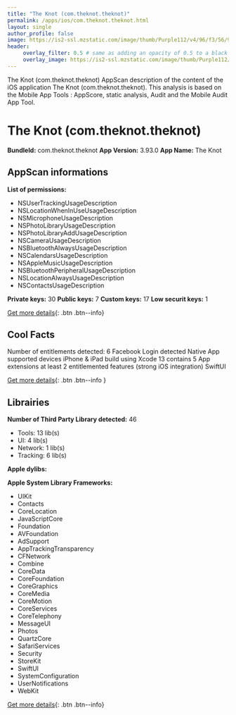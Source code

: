 ```yaml
---
title: "The Knot (com.theknot.theknot)"
permalink: /apps/ios/com.theknot.theknot.html
layout: single
author_profile: false
image: https://is2-ssl.mzstatic.com/image/thumb/Purple112/v4/96/f3/56/96f3568b-a753-af25-a212-9e03dc234a85/AppIcon-1x_U007emarketing-0-10-0-85-220.png/512x512bb.jpg
header: 
     overlay_filter: 0.5 # same as adding an opacity of 0.5 to a black background
     overlay_image: https://is2-ssl.mzstatic.com/image/thumb/Purple112/v4/96/f3/56/96f3568b-a753-af25-a212-9e03dc234a85/AppIcon-1x_U007emarketing-0-10-0-85-220.png/512x512bb.jpg
---
```

The Knot (com.theknot.theknot) AppScan description of the content of the iOS application The Knot (com.theknot.theknot). This analysis is based on the Mobile App Tools : AppScore, static analysis, Audit and the Mobile Audit App Tool.

# The Knot (com.theknot.theknot)

**BundleId:** com.theknot.theknot
**App Version:** 3.93.0
**App Name:** The Knot


## AppScan informations 

**List of permissions:** 
- NSUserTrackingUsageDescription
- NSLocationWhenInUseUsageDescription
- NSMicrophoneUsageDescription
- NSPhotoLibraryUsageDescription
- NSPhotoLibraryAddUsageDescription
- NSCameraUsageDescription
- NSBluetoothAlwaysUsageDescription
- NSCalendarsUsageDescription
- NSAppleMusicUsageDescription
- NSBluetoothPeripheralUsageDescription
- NSLocationAlwaysUsageDescription
- NSContactsUsageDescription
  
  
**Private keys:** 30
**Public keys:** 7
**Custom keys:** 17
**Low securit keys:** 1
  
[Get more details](/pricing.html){: .btn .btn--info}

## Cool Facts

Number of entitlements detected: 6
Facebook Login detected
Native App
supported devices iPhone & iPad
build using Xcode 13
contains 5 App extensions
at least 2 entitlemented features (strong iOS integration)
SwiftUI
  
[Get more details](/pricing.html){: .btn .btn--info }

## Librairies 
**Number of Third Party Library detected:** 46
- Tools: 13 lib(s)
- UI: 4 lib(s)
- Network: 1 lib(s)
- Tracking: 6 lib(s)


**Apple dylibs:**


**Apple System Library Frameworks:**
- UIKit
- Contacts
- CoreLocation
- JavaScriptCore
- Foundation
- AVFoundation
- AdSupport
- AppTrackingTransparency
- CFNetwork
- Combine
- CoreData
- CoreFoundation
- CoreGraphics
- CoreMedia
- CoreMotion
- CoreServices
- CoreTelephony
- MessageUI
- Photos
- QuartzCore
- SafariServices
- Security
- StoreKit
- SwiftUI
- SystemConfiguration
- UserNotifications
- WebKit


  
[Get more details](/pricing.html){: .btn .btn--info}

